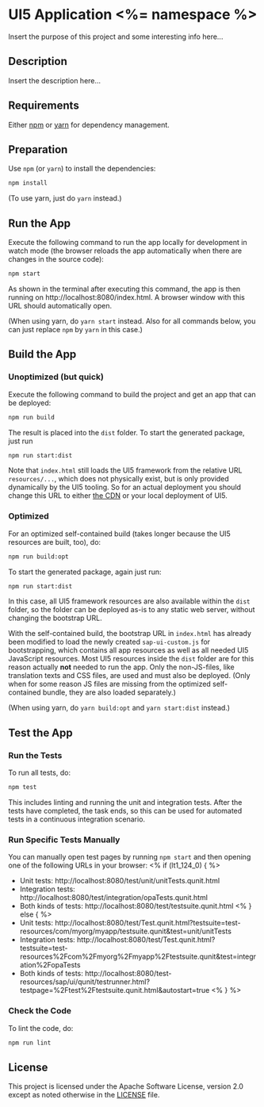 # UI5 Application <%= namespace %>

Insert the purpose of this project and some interesting info here...

## Description

Insert the description here...

## Requirements

Either [npm](https://www.npmjs.com/) or [yarn](https://yarnpkg.com/) for dependency management.

## Preparation

Use `npm` (or `yarn`) to install the dependencies:

```sh
npm install
```

(To use yarn, just do `yarn` instead.)

## Run the App

Execute the following command to run the app locally for development in watch mode (the browser reloads the app automatically when there are changes in the source code):

```sh
npm start
```

As shown in the terminal after executing this command, the app is then running on http://localhost:8080/index.html. A browser window with this URL should automatically open.

(When using yarn, do `yarn start` instead. Also for all commands below, you can just replace `npm` by `yarn` in this case.)

## Build the App

### Unoptimized (but quick)

Execute the following command to build the project and get an app that can be deployed:

```sh
npm run build
```

The result is placed into the `dist` folder. To start the generated package, just run

```sh
npm run start:dist
```

Note that `index.html` still loads the UI5 framework from the relative URL `resources/...`, which does not physically exist, but is only provided dynamically by the UI5 tooling. So for an actual deployment you should change this URL to either [the CDN](https://sdk.openui5.org/#/topic/2d3eb2f322ea4a82983c1c62a33ec4ae) or your local deployment of UI5.

### Optimized

For an optimized self-contained build (takes longer because the UI5 resources are built, too), do:

```sh
npm run build:opt
```

To start the generated package, again just run:

```sh
npm run start:dist
```

In this case, all UI5 framework resources are also available within the `dist` folder, so the folder can be deployed as-is to any static web server, without changing the bootstrap URL.

With the self-contained build, the bootstrap URL in `index.html` has already been modified to load the newly created `sap-ui-custom.js` for bootstrapping, which contains all app resources as well as all needed UI5 JavaScript resources. Most UI5 resources inside the `dist` folder are for this reason actually **not** needed to run the app. Only the non-JS-files, like translation texts and CSS files, are used and must also be deployed. (Only when for some reason JS files are missing from the optimized self-contained bundle, they are also loaded separately.)

(When using yarn, do `yarn build:opt` and `yarn start:dist` instead.)

## Test the App

### Run the Tests

To run all tests, do:

```sh
npm test
```

This includes linting and running the unit and integration tests. After the tests have completed, the task ends, so this can be used for automated tests in a continuous integration scenario.

### Run Specific Tests Manually

You can manually open test pages by running `npm start` and then opening one of the following URLs in your browser:
<% if (lt1_124_0) { %>

- Unit tests: http://localhost:8080/test/unit/unitTests.qunit.html
- Integration tests: http://localhost:8080/test/integration/opaTests.qunit.html
- Both kinds of tests: http://localhost:8080/test/testsuite.qunit.html
  <% } else { %>
- Unit tests: http://localhost:8080/test/Test.qunit.html?testsuite=test-resources/com/myorg/myapp/testsuite.qunit&test=unit/unitTests
- Integration tests: http://localhost:8080/test/Test.qunit.html?testsuite=test-resources%2Fcom%2Fmyorg%2Fmyapp%2Ftestsuite.qunit&test=integration%2FopaTests
- Both kinds of tests: http://localhost:8080/test-resources/sap/ui/qunit/testrunner.html?testpage=%2Ftest%2Ftestsuite.qunit.html&autostart=true
  <% } %>

### Check the Code

To lint the code, do:

```sh
npm run lint
```

## License

This project is licensed under the Apache Software License, version 2.0 except as noted otherwise in the [LICENSE](LICENSE) file.
